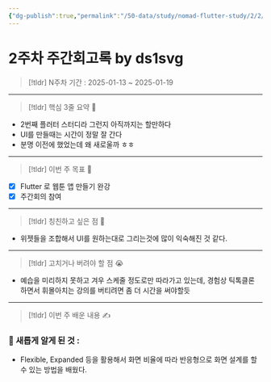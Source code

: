 ```yaml
---
{"dg-publish":true,"permalink":"/50-data/study/nomad-flutter-study/2/2/"}
---
```


# 2주차 주간회고록 by ds1svg

> [!tldr] N주차
> 기간 : 2025-01-13 ~ 2025-01-19

---

> [!tldr]  핵심 3줄 요약 💖
- 2번째 플러터 스터디라 그런지 아직까지는 할만하다
- UI를 만들때는 시간이 정말 잘 간다
- 분명 이전에 했었는데 왜 새로울까 ㅎㅎ

---

> [!tldr]  이번 주 목표 🎯
- [x] Flutter 로 웹툰 앱 만들기 완강
- [x] 주간회의 참여

---

> [!tldr] 칭친하고 싶은 점 👏
- 위젯들을 조합해서 UI를 원하는대로 그리는것에 많이 익숙해진 것 같다.

---

> [!tldr] 고치거나 버려야 할 점 😭
- 예습을 미리하지 못하고 겨우 스케줄 정도로만 따라가고 있는데, 경험상 틱톡클론 하면서 휘몰아치는 강의를 버티려면 좀 더 시간을 써야할듯

---

> [!tldr]  이번 주 배운 내용 ✍️

### 🤩 새롭게 알게 된 것 :
- Flexible, Expanded 등을 활용해서 화면 비율에 따라 반응형으로 화면 설계를 할 수 있는 방법을 배웠다.


